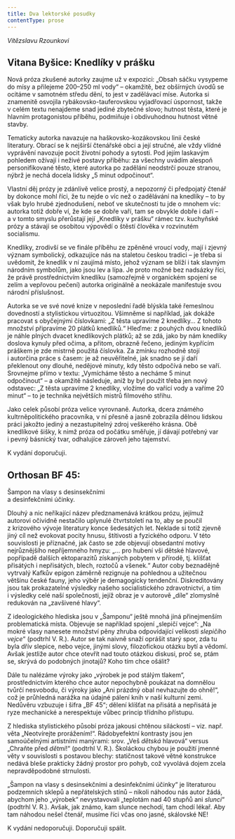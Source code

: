 ```yaml
---
title: Dva lektorské posudky
contentType: prose
---
```


<section>

_Vítězslavu Rzounkovi_

## Vitana Byšice: Knedlíky v prášku

Nová próza zkušené autorky zaujme už v expozici: „Obsah sáčku vysypeme do mísy a přilejeme 200–250 ml vody“ – okamžitě, bez obšírných úvodů se ocitáme v samotném středu dění, to jest v zadělávací míse. Autorka si znamenitě osvojila rybákovsko-tauferovskou vyjadřovací úspornost, takže v celém textu nenajdeme snad jediné zbytečné slovo; hutnost těsta, které je hlavním protagonistou příběhu, podmiňuje i obdivuhodnou hutnost větné stavby.

Tematicky autorka navazuje na haškovsko-kozákovskou linii české literatury. Obrací se k nejširší čtenářské obci a její stručné, ale vždy vlídné vyprávění navozuje pocit životní pohody a sytosti. Pod jejím laskavým pohledem ožívají i neživé postavy příběhu: za všechny uvádím alespoň personifikované těsto, které autorka po zadělání neodstrčí pouze stranou, nýbrž je nechá docela lidsky „5 minut odpočinout“.

Vlastní děj prózy je zdánlivě velice prostý, a nepozorný či předpojatý čtenář by dokonce mohl říci, že tu nejde o víc než o zadělávání na knedlíky – to by však bylo hrubé zjednodušení, neboť ve skutečnosti tu jde o mnohem víc: autorka totiž dobře ví, že kde se dobře vaří, tam se obvykle dobře i daří – a v tomto smyslu přerůstají její „Knedlíky v prášku“ rámec tzv. kuchyňské prózy a stávají se osobitou výpovědí o štěstí člověka v rozvinutém socialismu.

Knedlíky, zrodivší se ve finále příběhu ze zpěněné vroucí vody, mají i zjevný význam symbolický, odkazujíce nás na staletou českou tradici – je třeba si uvědomit, že knedlík v ní zaujímá místo, jehož význam se blíží i tak slavným národním symbolům, jako jsou lev a lípa. Je proto možné bez nadsázky říci, že právě prostřednictvím knedlíku (samozřejmě v organickém spojení se zelím a vepřovou pečení) autorka originálně a neokázale manifestuje svou národní příslušnost.

Autorka se ve své nové knize v neposlední řadě blýskla také řemeslnou dovedností a stylistickou virtuozitou. Všimněme si například, jak dokáže pracovat s obyčejnými číslovkami: „Z těsta upravíme 2 knedlíky… Z tohoto množství připravíme 20 plátků knedlíků.“ Hleďme: z pouhých dvou knedlíků je náhle plných dvacet knedlíkových plátků; až se zdá, jako by nám knedlíky doslova kynuly před očima, a přitom, obrazně řečeno, jediným kypřícím práškem je zde mistrně použitá číslovka. Za zmínku rozhodně stojí i autorčina práce s časem: je až neuvěřitelné, jak snadno se jí daří překlenout ony dlouhé, nedějové minuty, kdy těsto odpočívá nebo se vaří. Srovnejme přímo v textu: „Vymícháme těsto a necháme 5 minut odpočinout“ – a okamžitě následuje, aniž by byl použit třeba jen nový odstavec: „Z těsta upravíme 2 knedlíky, vložíme do vařící vody a vaříme 20 minut“ – to je technika největších mistrů filmového střihu.

Jako celek působí próza velice vyrovnaně. Autorka, dcera zná­mého kultrněpolitického pracovníka, v ní přesně a jasně zobrazila dělnou lidskou práci jakožto jediný a nezastupitelný zdroj veškerého krásna. Obě knedlíkové šišky, k nimž próza od počátku směřuje, jí dávají potřebný var i pevný básnický tvar, odhalujíce zároveň jeho tajemství.

K vydání doporučuji.

## Orthosan BF 45:  
Šampon na vlasy s desinsekčními  
a desinfekčními účinky.

Dlouhý a nic neříkající název předznamenává krátkou prózu, jejímuž autorovi očividně nestačilo uplynulé čtvrtstoletí na to, aby se poučil z krizového vývoje literatury konce šedesátých let. Neklade si totiž zjevně jiný cíl než evokovat pocity hnusu, štítivosti a fyzického odporu. V této souvislosti je příznačné, jak často se zde objevují obsedantní motivy nejrůznějšího nepříjemného hmyzu: „… pro hubení vši dětské hlavové, popřípadě dalších ektoparazitů získaných pobytem v přírodě, tj. klíšťat přisátých i nepřisátých, blech, roztočů a všenek.“ Autor coby beznadějně vytrvalý Kafkův epigon záměrně rezignuje na pohlednou a užitečnou většinu české fauny, jeho výběr je demagogicky tendenční. Diskreditovány jsou tak prokazatelné výsledky našeho socialistického zdravotnictví, a tím i výsledky celé naší společnosti, jejíž obraz je v autorově „díle“ zlomyslně redukován na „zavšivené hlavy“.

Z ideologického hlediska jsou v „Šamponu“ ještě mnohá jiná přinejmenším problematická místa. Objevuje se například spojení „slepičí vejce“: „Na mokré vlasy nanesete množství pěny zhruba odpovídající velikosti _slepičího vejce_“ (podtrhl V. R.). Autor se tak naivně snaží oprášit starý spor, zda tu byla dřív slepice, nebo vejce, jinými slovy, filozofickou otázku bytí a vědomí. Avšak jestliže autor chce otevřít nad touto otázkou diskusi, proč se, ptám se, skrývá do podobných jinotajů? Koho tím chce ošálit?

Dále tu nalézáme výroky jako „výrobek je pod stálým tlakem“, prostřednictvím kterého chce autor nepochybně poukázat na do­mnělou tvůrčí nesvobodu, či výroky jako „Ani prázdný obal nevhazujte do ohně!“, což je průhledná narážka na údajné pálení knih v naší kulturní zemi. Nedůvěru vzbuzuje i šifra „BF 45“; dělení klíšťat na přisátá a nepřisátá je ryze mechanické a nerespektuje vůbec princip třídního přístupu.

Z hlediska stylistického působí próza jakousi chtěnou siláckostí – viz. např. věta „Neotvírejte prorážením!“. Rádobyefektní kontrasty jsou jen samoúčelnými artistními manýrami: srov. „Veš _dětská_ hlavová“ versus „Chraňte před _dětmi_!“ (podtrhl V. R.). Školáckou chybou je použití jmenné věty v souvislosti s postavou blechy: statičnost takové větné konstrukce nedává bleše prakticky žádný prostor pro pohyb, což vyvolává dojem zcela nepravděpodobné strnulosti.

„Šampon na vlasy s desinsekčními a desinfekčními účinky“ je literaturou podzemních sklepů a nepřátelských stínů – nikoli náhodou nás autor žádá, abychom jeho „výrobek“ nevystavovali „teplotám nad 40 stupňů ani _slunci_“ (podtrhl V. R.). Avšak, jak známo, kam slunce nechodí, tam chodí lékař. Aby tam náhodou nešel čtenář, musíme říci včas ono jasné, skálovské NE!

K vydání nedoporučuji. Doporučuji spálit.

</section>
